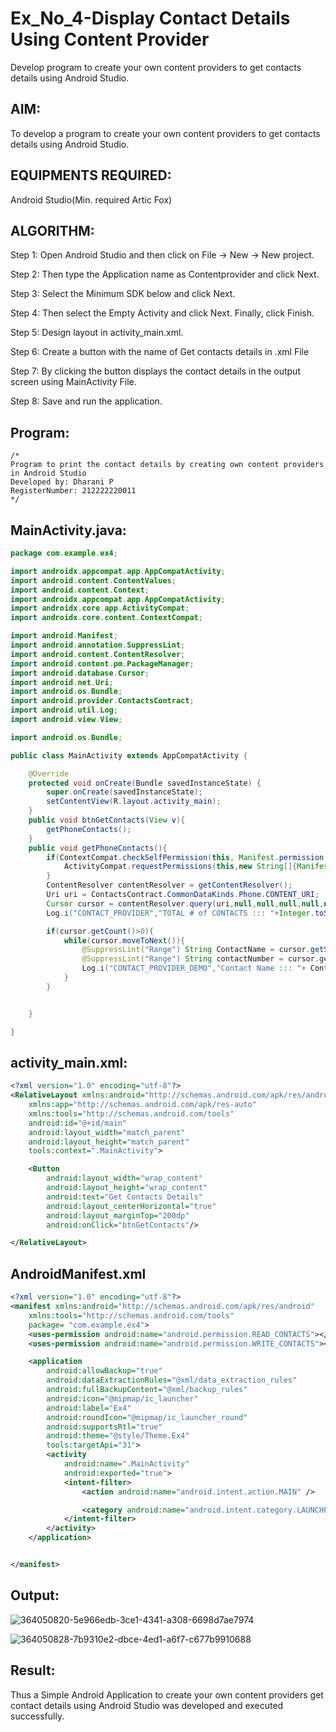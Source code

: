 # Ex_No_4-Display Contact Details Using Content Provider

Develop program to create your own content providers to get contacts details using Android Studio.

## AIM:
To develop a program to create your own content providers to get contacts details using Android Studio.

## EQUIPMENTS REQUIRED:

Android Studio(Min. required Artic Fox)


## ALGORITHM:
Step 1: Open Android Studio and then click on File -> New -> New project.

Step 2: Then type the Application name as Contentprovider and click Next.

Step 3: Select the Minimum SDK below and click Next.

Step 4: Then select the Empty Activity and click Next. Finally, click Finish.

Step 5: Design layout in activity_main.xml.

Step 6: Create a button with the name of Get contacts details in .xml File

Step 7: By clicking the button displays the contact details in the output screen using MainActivity File.

Step 8: Save and run the application.


## Program:
 ```
/*
Program to print the contact details by creating own content providers in Android Studio
Developed by: Dharani P
RegisterNumber: 212222220011
*/
```

## MainActivity.java:
```java
package com.example.ex4;

import androidx.appcompat.app.AppCompatActivity;
import android.content.ContentValues;
import android.content.Context;
import androidx.appcompat.app.AppCompatActivity;
import androidx.core.app.ActivityCompat;
import androidx.core.content.ContextCompat;

import android.Manifest;
import android.annotation.SuppressLint;
import android.content.ContentResolver;
import android.content.pm.PackageManager;
import android.database.Cursor;
import android.net.Uri;
import android.os.Bundle;
import android.provider.ContactsContract;
import android.util.Log;
import android.view.View;

import android.os.Bundle;

public class MainActivity extends AppCompatActivity {

    @Override
    protected void onCreate(Bundle savedInstanceState) {
        super.onCreate(savedInstanceState);
        setContentView(R.layout.activity_main);
    }
    public void btnGetContacts(View v){
        getPhoneContacts();
    }
    public void getPhoneContacts(){
        if(ContextCompat.checkSelfPermission(this, Manifest.permission.READ_CONTACTS)!= PackageManager.PERMISSION_GRANTED){
            ActivityCompat.requestPermissions(this,new String[]{Manifest.permission.READ_CONTACTS},0);
        }
        ContentResolver contentResolver = getContentResolver();
        Uri uri = ContactsContract.CommonDataKinds.Phone.CONTENT_URI;
        Cursor cursor = contentResolver.query(uri,null,null,null,null,null);
        Log.i("CONTACT_PROVIDER","TOTAL # of CONTACTS ::: "+Integer.toString(cursor.getCount()));

        if(cursor.getCount()>0){
            while(cursor.moveToNext()){
                @SuppressLint("Range") String ContactName = cursor.getString(cursor.getColumnIndex(ContactsContract.CommonDataKinds.Phone.DISPLAY_NAME));
                @SuppressLint("Range") String contactNumber = cursor.getString(cursor.getColumnIndex(ContactsContract.CommonDataKinds.Phone.NUMBER));
                Log.i("CONTACT_PROVIDER_DEMO","Contact Name ::: "+ ContactName+" Phone Number# ::: "+contactNumber);
            }
        }


    }

}
```
## activity_main.xml:
```xml
<?xml version="1.0" encoding="utf-8"?>
<RelativeLayout xmlns:android="http://schemas.android.com/apk/res/android"
    xmlns:app="http://schemas.android.com/apk/res-auto"
    xmlns:tools="http://schemas.android.com/tools"
    android:id="@+id/main"
    android:layout_width="match_parent"
    android:layout_height="match_parent"
    tools:context=".MainActivity">

    <Button
        android:layout_width="wrap_content"
        android:layout_height="wrap_content"
        android:text="Get Contacts Details"
        android:layout_centerHorizontal="true"
        android:layout_marginTop="200dp"
        android:onClick="btnGetContacts"/>

</RelativeLayout>
```
## AndroidManifest.xml
```xml
<?xml version="1.0" encoding="utf-8"?>
<manifest xmlns:android="http://schemas.android.com/apk/res/android"
    xmlns:tools="http://schemas.android.com/tools"
    package= "com.example.ex4">
    <uses-permission android:name="android.permission.READ_CONTACTS"></uses-permission>
    <uses-permission android:name="android.permission.WRITE_CONTACTS"></uses-permission>

    <application
        android:allowBackup="true"
        android:dataExtractionRules="@xml/data_extraction_rules"
        android:fullBackupContent="@xml/backup_rules"
        android:icon="@mipmap/ic_launcher"
        android:label="Ex4"
        android:roundIcon="@mipmap/ic_launcher_round"
        android:supportsRtl="true"
        android:theme="@style/Theme.Ex4"
        tools:targetApi="31">
        <activity
            android:name=".MainActivity"
            android:exported="true">
            <intent-filter>
                <action android:name="android.intent.action.MAIN" />

                <category android:name="android.intent.category.LAUNCHER" />
            </intent-filter>
        </activity>
    </application>


</manifest>
```
## Output:

![364050820-5e966edb-3ce1-4341-a308-6698d7ae7974](https://github.com/user-attachments/assets/87569b98-9860-45ef-80f8-59d7c6a571dd)

![364050828-7b9310e2-dbce-4ed1-a6f7-c677b9910688](https://github.com/user-attachments/assets/81c4ed44-add0-4b25-9908-b95b508c9d28)



## Result:
Thus a Simple Android Application to create your own content providers get contact details using Android Studio was developed and executed successfully.

